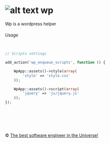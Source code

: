 ![alt text][wp-logo] wp
=============
[wp-logo]: https://raw.github.com/metlinskyi/www.metlinskyi.com/master/php/wp/logo.png "Wordpress helper"

Wp is a wordpress helper 

###### Usage
```php

// Scripts settings

add_action('wp_enqueue_scripts', function () {

    WpApp::assets()->style(array(
        'style' => 'style.css'
    ));

    WpApp::assets()->script(array(
        'jquery' => 'js/jquery.js'
    ));
});
```

&nbsp;
============
&copy; [The best software engineer in the Universe!](http://metlinskyi.com/)
